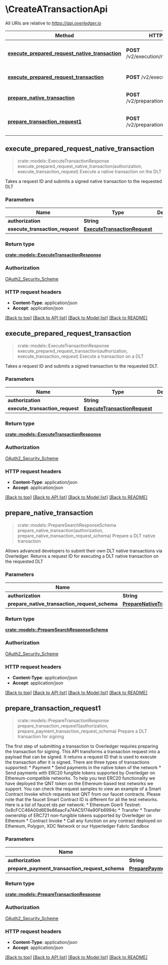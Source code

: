 # \CreateATransactionApi

All URIs are relative to *https://api.overledger.io*

Method | HTTP request | Description
------------- | ------------- | -------------
[**execute_prepared_request_native_transaction**](CreateATransactionApi.md#execute_prepared_request_native_transaction) | **POST** /v2/execution/nativetransaction | Execute a native transaction on the DLT
[**execute_prepared_request_transaction**](CreateATransactionApi.md#execute_prepared_request_transaction) | **POST** /v2/execution/transaction | Execute a transaction on a DLT
[**prepare_native_transaction**](CreateATransactionApi.md#prepare_native_transaction) | **POST** /v2/preparation/nativetransaction | Prepare a DLT native transaction
[**prepare_transaction_request1**](CreateATransactionApi.md#prepare_transaction_request1) | **POST** /v2/preparation/transaction | Prepare a DLT transaction for signing



## execute_prepared_request_native_transaction

> crate::models::ExecuteTransactionResponse execute_prepared_request_native_transaction(authorization, execute_transaction_request)
Execute a native transaction on the DLT

Takes a request ID and submits a signed native transaction to the requested DLT

### Parameters


Name | Type | Description  | Required | Notes
------------- | ------------- | ------------- | ------------- | -------------
**authorization** | **String** |  | [required] |
**execute_transaction_request** | [**ExecuteTransactionRequest**](ExecuteTransactionRequest.md) |  | [required] |

### Return type

[**crate::models::ExecuteTransactionResponse**](ExecuteTransactionResponse.md)

### Authorization

[OAuth2_Security_Scheme](../README.md#OAuth2_Security_Scheme)

### HTTP request headers

- **Content-Type**: application/json
- **Accept**: application/json

[[Back to top]](#) [[Back to API list]](../README.md#documentation-for-api-endpoints) [[Back to Model list]](../README.md#documentation-for-models) [[Back to README]](../README.md)


## execute_prepared_request_transaction

> crate::models::ExecuteTransactionResponse execute_prepared_request_transaction(authorization, execute_transaction_request)
Execute a transaction on a DLT

Takes a request ID and submits a signed transaction to the requested DLT.

### Parameters


Name | Type | Description  | Required | Notes
------------- | ------------- | ------------- | ------------- | -------------
**authorization** | **String** |  | [required] |
**execute_transaction_request** | [**ExecuteTransactionRequest**](ExecuteTransactionRequest.md) |  | [required] |

### Return type

[**crate::models::ExecuteTransactionResponse**](ExecuteTransactionResponse.md)

### Authorization

[OAuth2_Security_Scheme](../README.md#OAuth2_Security_Scheme)

### HTTP request headers

- **Content-Type**: application/json
- **Accept**: application/json

[[Back to top]](#) [[Back to API list]](../README.md#documentation-for-api-endpoints) [[Back to Model list]](../README.md#documentation-for-models) [[Back to README]](../README.md)


## prepare_native_transaction

> crate::models::PrepareSearchResponseSchema prepare_native_transaction(authorization, prepare_native_transaction_request_schema)
Prepare a DLT native transaction

Allows advanced developers to submit their own DLT native transactions via Overledger. Returns a request ID for executing a DLT native transaction on the requested DLT

### Parameters


Name | Type | Description  | Required | Notes
------------- | ------------- | ------------- | ------------- | -------------
**authorization** | **String** |  | [required] |
**prepare_native_transaction_request_schema** | [**PrepareNativeTransactionRequestSchema**](PrepareNativeTransactionRequestSchema.md) |  | [required] |

### Return type

[**crate::models::PrepareSearchResponseSchema**](PrepareSearchResponseSchema.md)

### Authorization

[OAuth2_Security_Scheme](../README.md#OAuth2_Security_Scheme)

### HTTP request headers

- **Content-Type**: application/json
- **Accept**: application/json

[[Back to top]](#) [[Back to API list]](../README.md#documentation-for-api-endpoints) [[Back to Model list]](../README.md#documentation-for-models) [[Back to README]](../README.md)


## prepare_transaction_request1

> crate::models::PrepareTransactionResponse prepare_transaction_request1(authorization, prepare_payment_transaction_request_schema)
Prepare a DLT transaction for signing

The first step of submitting a transaction to Overledger requires preparing the transaction for signing. This API transforms a transaction request into a payload that can be signed. It returns a request ID that is used to execute the transaction after it is signed.  There are three types of transactions supported: * Payment     * Send payments in the native token of the network     * Send payments with ERC20 fungible tokens supported by Overledger on Ethereum-compatible networks. To help you test ERC20 functionality we have deployed the QNT token on the Ethereum-based test networks we support. You can check the request samples to view an example of a Smart Contract Invoke which requests test QNT from our faucet contracts. Please note that the faucet Smart Contract ID is different for all the test networks. Here is a list of faucet ids per network:         * Ethereum Goerli Testnet: 0x8cFCC46A00d6E9e86aacFa74AC5f74e90Fb6994c  * Transfer     * Transfer ownership of ERC721 non-fungible tokens supported by Overledger on Ethereum * Contract Invoke     * Call any function on any contract deployed on Ethereum, Polygon, XDC Network or our Hyperledger Fabric Sandbox

### Parameters


Name | Type | Description  | Required | Notes
------------- | ------------- | ------------- | ------------- | -------------
**authorization** | **String** |  | [required] |
**prepare_payment_transaction_request_schema** | [**PreparePaymentTransactionRequestSchema**](PreparePaymentTransactionRequestSchema.md) |  | [required] |

### Return type

[**crate::models::PrepareTransactionResponse**](PrepareTransactionResponse.md)

### Authorization

[OAuth2_Security_Scheme](../README.md#OAuth2_Security_Scheme)

### HTTP request headers

- **Content-Type**: application/json
- **Accept**: application/json

[[Back to top]](#) [[Back to API list]](../README.md#documentation-for-api-endpoints) [[Back to Model list]](../README.md#documentation-for-models) [[Back to README]](../README.md)

